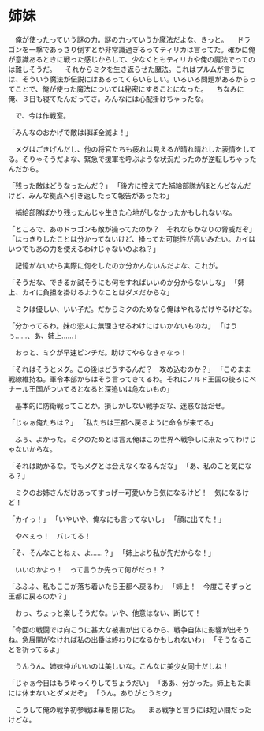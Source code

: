﻿# 姉妹
　俺が使ったっていう謎の力。謎の力っていうか魔法だよな、きっと。
　ドラゴンを一撃であっさり倒すとか非常識過ぎるってティリカは言ってた。確かに俺が意識あるときに戦った感じからして、少なくともティリカや俺の魔法でってのは難しそうだ。
　それからミクを生き返らせた魔法。これはプルムが言うには、そういう魔法が伝説にはあるってくらいらしい。いろいろ問題があるからってことで、俺が使った魔法については秘密にすることになった。
　ちなみに俺、３日も寝てたんだってさ。みんなには心配掛けちゃったな。

　で、今は作戦室。

「みんなのおかげで敵はほぼ全滅よ！」

　メグはごきげんだし、他の将官たちも疲れは見えるが晴れ晴れした表情をしてる。そりゃそうだよな、緊急で援軍を呼ぶような状況だったのが逆転しちゃったんだから。

「残った敵はどうなったんだ？」
「後方に控えてた補給部隊がほとんどなんだけど、みんな拠点へ引き返したって報告があったわ」

　補給部隊ばかり残ったんじゃ生きた心地がしなかったかもしれないな。

「ところで、あのドラゴンも敵が操ってたのか？　それならかなりの脅威だぞ」
「はっきりしたことは分かってないけど、操ってた可能性が高いみたい。カイはいつでもあの力を使えるわけじゃないのよね？」

　記憶がないから実際に何をしたのか分かんないんだよな、これが。

「そうだな、できるか試そうにも何をすればいいのか分からないしな」
「姉上、カイに負担を掛けるようなことはダメだからな」

　ミクは優しい、いい子だ。だからミクのためなら俺はやれるだけやるけどな。

「分かってるわ。妹の恋人に無理させるわけにはいかないものね」
「はうぅ……、あ、姉上……」

　おっと、ミクが早速ピンチだ。助けてやらなきゃなっ！

「それはそうとメグ。この後はどうするんだ？　攻め込むのか？」
「このまま戦線維持ね。軍令本部からはそう言ってきてるわ。それにノルド王国の後ろにベナール王国がついてるとなると深追いは危ないもの」

　基本的に防衛戦ってことか。損しかしない戦争だな、迷惑な話だぜ。

「じゃぁ俺たちは？」
「私たちは王都へ戻るように命令が来てる」

　ふぅ、よかった。ミクのためとは言え俺はこの世界へ戦争しに来たってわけじゃないからな。

「それは助かるな。でもメグとは会えなくなるんだな」
「あ、私のこと気になる？」

　ミクのお姉さんだけあってすっげー可愛いから気になるけど！　気になるけど！

「カイっ！」
「いやいや、俺なにも言ってないし」
「顔に出てた！」

　やべぇっ！　バレてる！

「そ、そんなことねぇ、よ……？」
「姉上より私が先だからな！」

　いいのかよっ！　って言うか先って何がだっ！？

「ふふふ、私もここが落ち着いたら王都へ戻るわ」
「姉上！　今度こそずっと王都に戻るのか？」

　おっ、ちょっと楽しそうだな。いや、他意はない、断じて！

「今回の戦闘では向こうに甚大な被害が出てるから、戦争自体に影響が出そうね。急展開がなければ私の出番は終わりになるかもしれないわ」
「そうなることを祈ってるよ」

　うんうん、姉妹仲がいいのは美しいな。こんなに美少女同士だしね！

「じゃぁ今日はもうゆっくりしてちょうだい」
「ああ、分かった。姉上もたまには休まないとダメだぞ」
「うん。ありがとうミク」

　こうして俺の戦争初参戦は幕を閉じた。
　まぁ戦争と言うには短い間だったけどな。